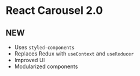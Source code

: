 # React Carousel 2.0

## NEW

- Uses `styled-components`
- Replaces Redux with `useContext` and `useReducer`
- Improved UI
- Modularized components
